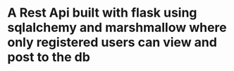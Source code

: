 # A Rest Api built with flask using sqlalchemy and marshmallow where only registered users can view and post to the db
